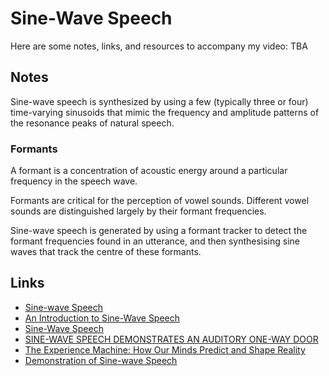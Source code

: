 # Sine-Wave Speech

Here are some notes, links, and resources to accompany my video: TBA

## Notes
Sine-wave speech is synthesized by using a few (typically three or four) time-varying sinusoids that mimic the frequency and amplitude patterns of the resonance peaks of natural speech.

### Formants
A formant is a concentration of acoustic energy around a particular frequency in the speech wave.

Formants are critical for the perception of vowel sounds. Different vowel sounds are distinguished largely by their formant frequencies. 

Sine-wave speech is generated by using a formant tracker to detect the formant frequencies found in an utterance, and then synthesising sine waves that track the centre of these formants.

## Links

- [Sine-wave Speech](http://www.scholarpedia.org/article/Sine-wave_speech)
- [An Introduction to Sine-Wave Speech](https://www.mrc-cbu.cam.ac.uk/people/matt.davis/sine-wave-speech/)
- [Sine-Wave Speech](https://www.untrammeledmind.com/2017/01/sine-wave-speech/)
- [SINE-WAVE SPEECH DEMONSTRATES AN AUDITORY ONE-WAY DOOR](https://hackaday.com/2023/10/07/sine-wave-speech-demonstrates-an-auditory-one-way-door/)
- [The Experience Machine: How Our Minds Predict and Shape Reality](https://mitpressbookstore.mit.edu/book/9781524748456)
- [Demonstration of Sine-wave Speech](http://www.lifesci.sussex.ac.uk/home/Chris_Darwin/SWS/)
